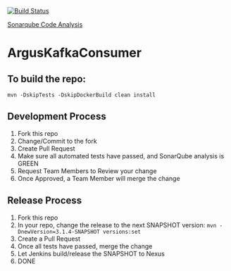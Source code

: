[![Build Status](https://dva-ci.internal.salesforce.com/job/ArgusMonitoring/job/ArgusKafkaConsumer/job/master/badge/icon)](https://dva-ci.internal.salesforce.com/job/ArgusMonitoring/job/ArgusKafkaConsumer/job/master/)

[Sonarqube Code Analysis](https://strata-sonarqube.eng.sfdc.net/dashboard?id=ArgusMonitoring.ArgusKafkaConsumer.master)

# ArgusKafkaConsumer


## To build the repo:
```
mvn -DskipTests -DskipDockerBuild clean install
```

## Development Process
1. Fork this repo
1. Change/Commit to the fork
1. Create Pull Request
1. Make sure all automated tests have passed, and SonarQube analysis is GREEN
1. Request Team Members to Review your change
1. Once Approved, a Team Member will merge the change

## Release Process
1. Fork this repo
1. In your repo, change the release to the next SNAPSHOT version:
```mvn -DnewVersion=3.1.4-SNAPSHOT versions:set```
1. Create a Pull Request
1. Once all tests have passed, merge the change
1. Let Jenkins build/release the SNAPSHOT to Nexus
1. DONE
